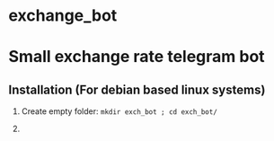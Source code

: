 # exchange_bot
Small exchange rate telegram bot
=====================

Installation (For debian based linux systems)
-----------------------------------

1. Create empty folder:
`mkdir exch_bot ; cd exch_bot/`

2. 
